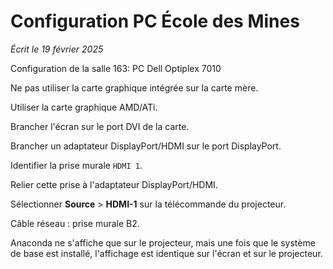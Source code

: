 # Configuration PC École des Mines

*Écrit le 19 février 2025*

Configuration de la salle 163: PC Dell Optiplex 7010

Ne pas utiliser la carte graphique intégrée sur la carte mère.

Utiliser la carte graphique AMD/ATi.

Brancher l'écran sur le port DVI de la carte.

Brancher un adaptateur DisplayPort/HDMI sur le port DisplayPort.

Identifier la prise murale `HDMI 1`.

Relier cette prise à l'adaptateur DisplayPort/HDMI.

Sélectionner **Source** > **HDMI-1** sur la télécommande du projecteur.

Câble réseau : prise murale B2.

Anaconda ne s'affiche que sur le projecteur, mais une fois que le système de
base est installé, l'affichage est identique sur l'écran et sur le projecteur.
